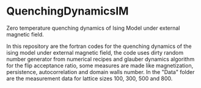 # QuenchingDynamicsIM
Zero temperature quenching dynamics of Ising Model under external magnetic field.

In this repository are the fortran codes for the quenching dynamics of the ising model under external magnetic field, the code uses dirty random number generator from numerical recipes and glauber dynamics algorithm for the flip acceptance ratio, some measures are made like magnetization, persistence, autocorrelation and domain walls number.
In the "Data" folder are the measurement data for lattice sizes 100, 300, 500 and 800.
